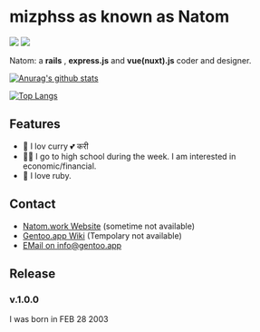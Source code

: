# mizphss as known as Natom
![](https://img.shields.io/badge/height-180.1-000000.svg?style=for-the-badge)
![](https://img.shields.io/badge/age-17-ff7964.svg?style=for-the-badge)

Natom: a **rails** , **express.js** and **vue(nuxt).js** coder and designer.

[![Anurag's github stats](https://github-readme-stats.vercel.app/api?username=mizphses)](https://github.com/mizphses)

[![Top Langs](https://github-readme-stats.vercel.app/api/top-langs/?username=anuraghazra)](https://github.com/mizphses)

## Features
- 🍛 I lov curry 💕 करी
- 👩‍🎓 I go to high school during the week. I am interested in economic/financial.
- 💎 I love ruby.

## Contact
- [Natom.work Website](www.natom.work) (sometime not available)
- [Gentoo.app Wiki](www.gentoo.app) (Tempolary not available)
- [EMail on info@gentoo.app](mailto:info@gentoo.app)

## Release

### v.1.0.0
I was born in FEB 28 2003
